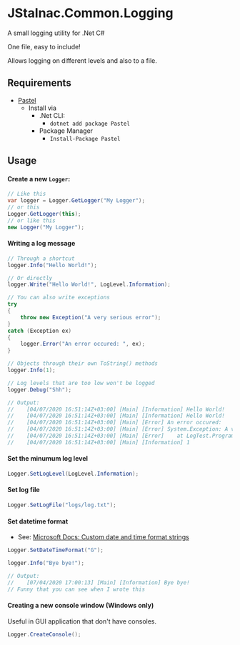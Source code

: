 # JStalnac.Common.Logging
A small logging utility for .Net C#

One file, easy to include!

Allows logging on different levels and also to a file.

## Requirements
 - [Pastel](https://www.nuget.org/packages/Pastel)
    - Install via 
        - .Net CLI:
            - `dotnet add package Pastel`
        - Package Manager
            - `Install-Package Pastel`

## Usage
#### Create a new `Logger`:
```cs
// Like this
var logger = Logger.GetLogger("My Logger");
// or this
Logger.GetLogger(this);
// or like this
new Logger("My Logger");
```

#### Writing a log message
```cs
// Through a shortcut
logger.Info("Hello World!");

// Or directly
logger.Write("Hello World!", LogLevel.Information);

// You can also write exceptions
try
{
    throw new Exception("A very serious error");
}
catch (Exception ex)
{
    logger.Error("An error occured: ", ex);
}

// Objects through their own ToString() methods
logger.Info(1);

// Log levels that are too low won't be logged
logger.Debug("Shh");

// Output:
//    [04/07/2020 16:51:14Z+03:00] [Main] [Information] Hello World!
//    [04/07/2020 16:51:14Z+03:00] [Main] [Information] Hello World!
//    [04/07/2020 16:51:14Z+03:00] [Main] [Error] An error occured:
//    [04/07/2020 16:51:14Z+03:00] [Main] [Error] System.Exception: A very serious error
//    [04/07/2020 16:51:14Z+03:00] [Main] [Error]    at LogTest.Program.Main(String[] args) in ...
//    [04/07/2020 16:51:14Z+03:00] [Main] [Information] 1
```

#### Set the minumum log level
```cs
Logger.SetLogLevel(LogLevel.Information);
```

#### Set log file
```cs
Logger.SetLogFile("logs/log.txt");
```

#### Set datetime format
- See: [Microsoft Docs: Custom date and time format strings](https://docs.microsoft.com/en-us/dotnet/standard/base-types/custom-date-and-time-format-strings)
```cs
Logger.SetDateTimeFormat("G");

logger.Info("Bye bye!");

// Output:
//    [07/04/2020 17:00:13] [Main] [Information] Bye bye!
// Funny that you can see when I wrote this
```

#### Creating a new console window (Windows only)
Useful in GUI application that don't have consoles.
```cs
Logger.CreateConsole();
```
